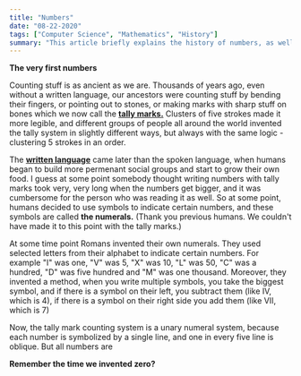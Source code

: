 ```yaml
---
title: "Numbers"
date: "08-22-2020"
tags: ["Computer Science", "Mathematics", "History"]
summary: "This article briefly explains the history of numbers, as well as binary, senary, denary and hexadecimal."
---
```


**The very first numbers**

Counting stuff is as ancient as we are. Thousands of years ago, even without a written language, our ancestors were counting stuff by bending their fingers, or pointing out to stones, or making marks with sharp stuff on bones which we now call the **[tally marks.](https://en.wikipedia.org/wiki/Tally_marks)** Clusters of five strokes made it more legible, and different groups of people all around the world invented the tally system in slightly different ways, but always with the same logic - clustering 5 strokes in an order.

The **[written language](http://www.pbs.org/opb/historydetectives/feature/the-written-word/)** came later than the spoken language, when humans began to build more permenant social groups and start to grow their own food. I guess at some point somebody thought writing numbers with tally marks took very, very long when the numbers get bigger, and it was cumbersome for the person who was reading it as well. So at some point, humans decided to use symbols to indicate certain numbers, and these symbols are called **the numerals.** (Thank you previous humans. We couldn't have made it to this point with the tally marks.)

At some time point Romans invented their own numerals. They used selected letters from their alphabet to indicate certain numbers. For example "I" was one, "V" was 5, "X" was 10, "L" was 50, "C" was a hundred, "D" was five hundred and "M" was one thousand. Moreover, they invented a method, when you write multiple symbols, you take the biggest symbol, and if there is a symbol on their left, you subtract them (like IV, which is 4), if there is a symbol on their right side you add them (like VII, which is 7)

Now, the tally mark counting system is a unary numeral system, because each number is symbolized by a single line, and one in every five line is oblique. But all numbers are

**Remember the time we invented zero?**
